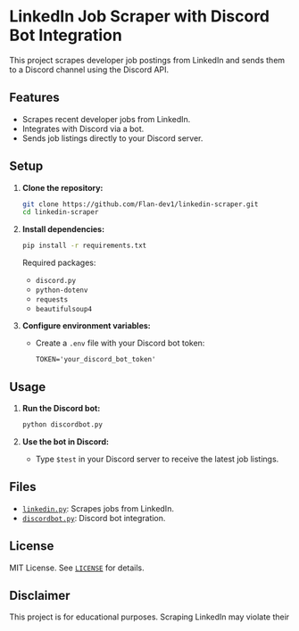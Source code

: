 # LinkedIn Job Scraper with Discord Bot Integration

This project scrapes developer job postings from LinkedIn and sends them to a Discord channel using the Discord API.

## Features

- Scrapes recent developer jobs from LinkedIn.
- Integrates with Discord via a bot.
- Sends job listings directly to your Discord server.

## Setup

1. **Clone the repository:**

   ```sh
   git clone https://github.com/Flan-dev1/linkedin-scraper.git
   cd linkedin-scraper
   ```

2. **Install dependencies:**

   ```sh
   pip install -r requirements.txt
   ```

   Required packages:

   - `discord.py`
   - `python-dotenv`
   - `requests`
   - `beautifulsoup4`

3. **Configure environment variables:**
   - Create a `.env` file with your Discord bot token:
     ```
     TOKEN='your_discord_bot_token'
     ```

## Usage

1. **Run the Discord bot:**

   ```sh
   python discordbot.py
   ```

2. **Use the bot in Discord:**
   - Type `$test` in your Discord server to receive the latest job listings.

## Files

- [`linkedin.py`](linkedin.py): Scrapes jobs from LinkedIn.
- [`discordbot.py`](discordbot.py): Discord bot integration.

## License

MIT License. See [`LICENSE`](LICENSE) for details.

## Disclaimer

This project is for educational purposes. Scraping LinkedIn may violate their

